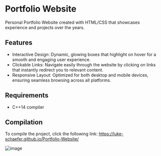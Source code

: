 # Portfolio Website

Personal Portfolio Website created with HTML/CSS that showcases experience and projects over the years.

## **Features**

- Interactive Design: Dynamic, glowing boxes that highlight on hover for a smooth and engaging user experience.
- Clickable Links: Navigate easily through the website by clicking on links that instantly redirect you to relevant content.
- Responsive Layout: Optimized for both desktop and mobile devices, ensuring seamless browsing across all platforms.


## Requirements

- C++14 compiler

## Compilation

To compile the project, click the following link: [https://luke-schaefer.github.io/Portfolio-Website/ ](https://luke-schaefer.github.io/Portfolio/)

![image](https://github.com/user-attachments/assets/7972bb5b-f26e-4e5e-9336-1d82ccbdebd6)
